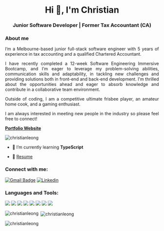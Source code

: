 <h1 align="center">Hi 👋, I'm Christian</h1>
<h3 align="center">Junior Software Developer | Former Tax Accountant (CA)</h3>

### About me
<p align="justify">
I’m a Melbourne-based junior full-stack software engineer with 5 years of experience in tax accounting and a qualified Chartered Accountant.
</p>

<p align="justify">
I have recently completed a 12-week Software Engineering Immersive Bootcamp, and I’m eager to leverage my problem-solving abilities, communication skills and adaptability, in tackling new challenges and providing solutions both in front-end and back-end development. I'm thrilled about the opportunities ahead and eager to absorb knowledge and contribute in a collaborative team environment.
</p>

<p align="justify">
Outside of coding, I am a competitive ultimate frisbee player, an amateur home cook, and a gaming enthusiast.
</p>

<p align="justify">
I am always interested in meeting new people in the industry so please feel free to connect!
</p>

<strong><a href="https://christianleong.surge.sh/">Portfolio Website</a></strong>

<p align="left"> <img src="https://komarev.com/ghpvc/?username=christianleong&label=Profile%20views&color=0e75b6&style=flat" alt="christianleong" /> </p>

- 🌱 I’m currently learning **TypeScript**

- 📄 [Resume](https://drive.google.com/file/d/1a-ZbiUdjJa_k_Ec7zXydpynIct06kDMT/view)

<h3 align="left">Connect with me:</h3>

[![Gmail Badge](https://img.shields.io/badge/Gmail-5F939A?style=flat&logo=Gmail&logoColor=white&link=mailto:christianleong@gmail.com)](mailto:christianleong@gmail.com)
[![Linkedin](http://img.shields.io/badge/linkedin-0A66C2?style=flat&logo=linkedin&link=https://learngoeson.tistory.com/)](https://www.linkedin.com/in/christianleong/)


<h3 align="left">Languages and Tools:</h3>
<p align="left"> 
<img src="https://img.shields.io/badge/html5-E34F26?style=for-the-badge&logo=html5&logoColor=white">
<img src="https://img.shields.io/badge/css-1572B6?style=for-the-badge&logo=css3&logoColor=white">
<img src="https://img.shields.io/badge/javascript-F7DF1E?style=for-the-badge&logo=javascript&logoColor=black">
<img src="https://img.shields.io/badge/react-61DAFB?style=for-the-badge&logo=react&logoColor=black">
<!--   <img src="https://img.shields.io/badge/redux-764ABC?style=for-the-badge&logo=redux&logoColor=white"> -->
<!--   <img src="https://img.shields.io/badge/typescript-3178C6?style=for-the-badge&logo=typescript&logoColor=white"> -->
<img src="https://img.shields.io/badge/node.js-339933?style=for-the-badge&logo=Node.js&logoColor=white">
<img src="https://img.shields.io/badge/express-000000?style=for-the-badge&logo=express&logoColor=white">
<!-- <img src="https://img.shields.io/badge/mongoDB-47A248?style=for-the-badge&logo=MongoDB&logoColor=white"> -->
<!-- <img src="https://img.shields.io/badge/sass-CC6699?style=for-the-badge&logo=sass&logoColor=white"> -->
<!-- <img src="https://img.shields.io/badge/PostCSS-DD3A0A?style=for-the-badge&logo=postcss&logoColor=white">   -->
<img src="https://img.shields.io/badge/tailwind-06B6D4?style=for-the-badge&logo=tailwindcss&logoColor=white">
<!-- <img src="https://img.shields.io/badge/bootstrap-7952B3?style=for-the-badge&logo=bootstrap&logoColor=white"> -->
<img src="https://img.shields.io/badge/git-F05032?style=for-the-badge&logo=git&logoColor=white">
<!-- <img src="https://img.shields.io/badge/nextjs-000000?style=for-the-badge&logo=next.js&logoColor=white"> -->
<!--   <img src="https://img.shields.io/badge/jest-C21325?style=for-the-badge&logo=jest&logoColor=white"> -->
</p>

<p><img align="left" src="https://github-readme-stats.vercel.app/api/top-langs?username=christianleong&show_icons=true&locale=en&layout=compact" alt="christianleong" /></p>

<p>&nbsp;<img align="center" src="https://github-readme-stats.vercel.app/api?username=christianleong&show_icons=true&locale=en" alt="christianleong" /></p>

<p><img align="center" src="https://github-readme-streak-stats.herokuapp.com/?user=christianleong&" alt="christianleong" /></p>

